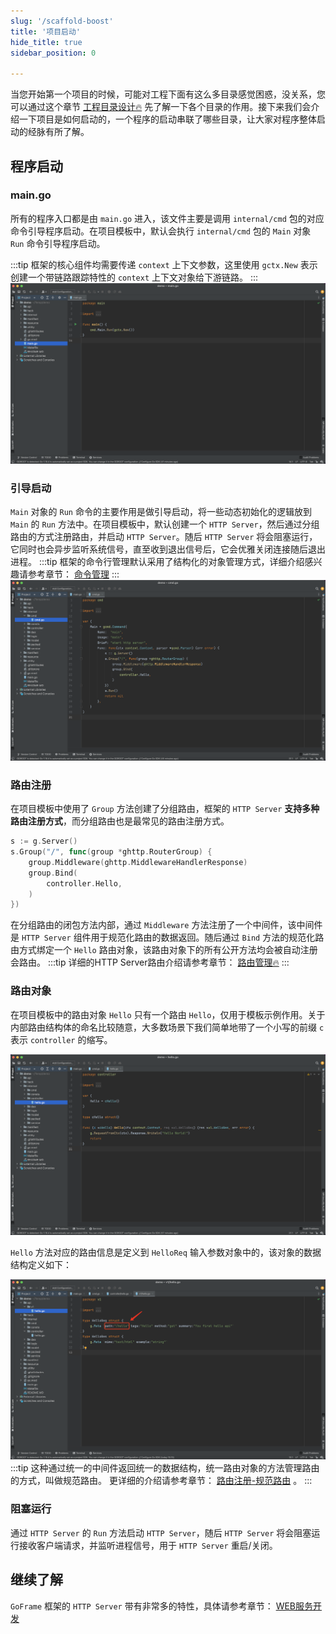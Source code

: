 ```yaml
---
slug: '/scaffold-boost'
title: '项目启动'
hide_title: true
sidebar_position: 0

---
```


当您开始第一个项目的时候，可能对工程下面有这么多目录感觉困惑，没关系，您可以通过这个章节 [工程目录设计🔥](/docs/design/project/structure) 先了解一下各个目录的作用。接下来我们会介绍一下项目是如何启动的，一个程序的启动串联了哪些目录，让大家对程序整体启动的经脉有所了解。

## 程序启动

### main.go

所有的程序入口都是由 `main.go` 进入，该文件主要是调用 `internal/cmd` 包的对应命令引导程序启动。在项目模板中，默认会执行 `internal/cmd` 包的 `Main` 对象 `Run` 命令引导程序启动。

:::tip
框架的核心组件均需要传递 `context` 上下文参数，这里使用 `gctx.New` 表示创建一个带链路跟踪特性的 `context` 上下文对象给下游链路。
:::
![](/markdown/71659e9fcf1d6016689a5e1a7b6eb882.png)

### 引导启动

`Main` 对象的 `Run` 命令的主要作用是做引导启动，将一些动态初始化的逻辑放到 `Main` 的 `Run` 方法中。在项目模板中，默认创建一个 `HTTP Server`，然后通过分组路由的方式注册路由，并启动 `HTTP Server`。随后 `HTTP Server` 将会阻塞运行，它同时也会异步监听系统信号，直至收到退出信号后，它会优雅关闭连接随后退出进程。
:::tip
框架的命令行管理默认采用了结构化的对象管理方式，详细介绍感兴趣请参考章节： [命令管理](/docs/core/gcmd)
:::
![](/markdown/90581450b5ba5cf3ee24ece339b141be.png)

### 路由注册

在项目模板中使用了 `Group` 方法创建了分组路由，框架的 `HTTP Server` **支持多种路由注册方式**，而分组路由也是最常见的路由注册方式。

```go
s := g.Server()
s.Group("/", func(group *ghttp.RouterGroup) {
    group.Middleware(ghttp.MiddlewareHandlerResponse)
    group.Bind(
        controller.Hello,
    )
})
```

在分组路由的闭包方法内部，通过 `Middleware` 方法注册了一个中间件，该中间件是 `HTTP Server` 组件用于规范化路由的数据返回。随后通过 `Bind` 方法的规范化路由方式绑定一个 `Hello` 路由对象，该路由对象下的所有公开方法均会被自动注册会路由。
:::tip
详细的HTTP Server路由介绍请参考章节： [路由管理🔥](/docs/web/router)
:::
### 路由对象

在项目模板中的路由对象 `Hello` 只有一个路由 `Hello`，仅用于模板示例作用。关于内部路由结构体的命名比较随意，大多数场景下我们简单地带了一个小写的前缀 `c` 表示 `controller` 的缩写。

![](/markdown/57e2ad1d61830aad5d54c085f50e17d6.png)

`Hello` 方法对应的路由信息是定义到 `HelloReq` 输入参数对象中的，该对象的数据结构定义如下：

![](/markdown/83b3aedd1a4ed334eed6694b3f038f16.png)
:::tip
这种通过统一的中间件返回统一的数据结构，统一路由对象的方法管理路由的方式，叫做规范路由。
更详细的介绍请参考章节： [路由注册-规范路由](/docs/web/router/registering-strict-router) 。
:::
### 阻塞运行

通过 `HTTP Server` 的 `Run` 方法启动 `HTTP Server`，随后 `HTTP Server` 将会阻塞运行接收客户端请求，并监听进程信号，用于 `HTTP Server` 重启/关闭。

## 继续了解

`GoFrame` 框架的 `HTTP Server` 带有非常多的特性，具体请参考章节： [WEB服务开发](/docs/web)